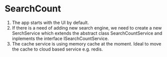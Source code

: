 # SearchCount
1. The app starts with the UI by default. 
2. If there is a need of adding new search engine, we need to create a new SerchService which extends the abstract class SearchCountService and inplements 
   the interface ISearchCountService. 
3. The cache service is using memory cache at the moment. Ideal to move the cache to cloud based service e.g. redis.
